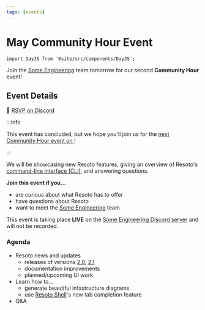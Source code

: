 ```yaml
---
tags: [events]
---
```


# May Community Hour Event

```mdx-code-block
import DayJS from '@site/src/components/DayJS';
```

Join the [Some Engineering](https://some.engineering) team tomorrow for our second **Community Hour** event!

## Event Details

<p className="md-actions">
  <span>📅 <DayJS date="2022-05-04T18:00+0200" /></span>
  <a href="https://discord.gg/zRcBMjQM?event=959542126033657926" target="_blank" rel="noopener noreferrer" className="button button--primary">RSVP on Discord</a>
</p>

:::info

This event has concluded, but we hope you'll join us for the [next Community Hour event on **<DayJS date="2022-06-02T18:00+0200" />**](/news/2022/06/01/june-community-hour-event)!

:::

We will be showcasing new Resoto features, giving an overview of Resoto's [command-line interface (CLI)](/docs/reference/cli), and answering questions.

**Join this event if you…**

- are curious about what Resoto has to offer
- have questions about Resoto
- want to meet the [Some Engineering](https://some.engineering) team

This event is taking place **LIVE** on the [Some Engineering Discord server](https://discord.gg/zRcBMjQM?event=959542126033657926) and will not be recorded.

### Agenda

- Resoto news and updates
  - releases of versions [2.0](/news/2022/04/12/2.0.0), [2.1](/news/2022/04/28/2.1.0)
  - documentation improvements
  - planned/upcoming UI work
- Learn how to…
  - generate beautiful infastructure diagrams
  - use [Resoto Shell](/docs/concepts/components/shell)'s new tab completion feature
- Q&A
